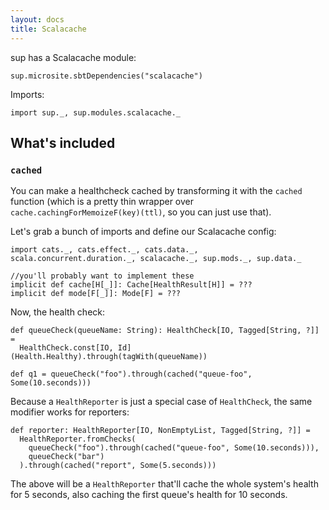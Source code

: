 ```yaml
---
layout: docs
title: Scalacache
---
```


sup has a Scalacache module:

```tut:passthrough
sup.microsite.sbtDependencies("scalacache")
```

Imports:
```tut:silent
import sup._, sup.modules.scalacache._
```

## What's included

### `cached`

You can make a healthcheck cached by transforming it with the `cached` function
(which is a pretty thin wrapper over `cache.cachingForMemoizeF(key)(ttl)`, so you can just use that).

Let's grab a bunch of imports and define our Scalacache config:

```tut:book
import cats._, cats.effect._, cats.data._, scala.concurrent.duration._, scalacache._, sup.mods._, sup.data._

//you'll probably want to implement these
implicit def cache[H[_]]: Cache[HealthResult[H]] = ???
implicit def mode[F[_]]: Mode[F] = ???
```

Now, the health check:

```tut:book
def queueCheck(queueName: String): HealthCheck[IO, Tagged[String, ?]] =
  HealthCheck.const[IO, Id](Health.Healthy).through(tagWith(queueName))

def q1 = queueCheck("foo").through(cached("queue-foo", Some(10.seconds)))
```

Because a `HealthReporter` is just a special case of `HealthCheck`, the same modifier works for reporters:

```tut:book
def reporter: HealthReporter[IO, NonEmptyList, Tagged[String, ?]] =
  HealthReporter.fromChecks(
    queueCheck("foo").through(cached("queue-foo", Some(10.seconds))),
    queueCheck("bar")
  ).through(cached("report", Some(5.seconds)))
```

The above will be a `HealthReporter` that'll cache the whole system's health for 5 seconds,
also caching the first queue's health for 10 seconds.
